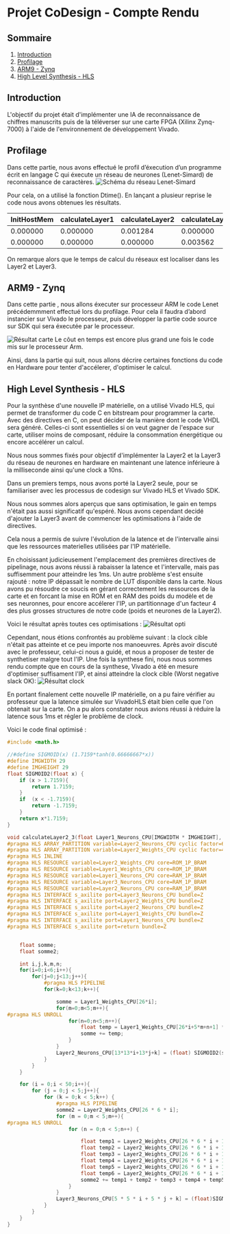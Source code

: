 # Projet CoDesign - Compte Rendu

## Sommaire

1. [Introduction](#introduction)
2. [Profilage](#profilage)
3. [ARM9 - Zynq](#arm9---zynq)
4. [High Level Synthesis - HLS](#high-level-synthesis---hls)

## Introduction

L'objectif du projet était d'implémenter une IA de reconnaissance de chiffres manuscrits puis de la téléverser sur une carte FPGA (Xilinx Zynq-7000) à l'aide de l'environnement de développement Vivado.


## Profilage

Dans cette partie, nous avons effectué le profil d’éxecution d’un programme écrit en langage C qui éxecute un réseau de neurones (Lenet-Simard) de reconnaissance de caractères.
![Schéma du réseau Lenet-Simard](images/reseau_lenet.png)

Pour cela, on a utilisé la fonction Dtime(). En lançant a plusieur reprise le code nous avons obtenues les résultats.

| InitHostMem | calculateLayer1 | calculateLayer2 | calculateLayer3 | calculateLayer4 | calculateLayer5 |
| ----------- | --------------- | --------------- | --------------- | --------------- | --------------- |
| 0.000000    | 0.000000        | 0.001284        | 0.000000        | 0.000000        | 0.000000        |
| 0.000000    | 0.000000        | 0.000000        | 0.003562        | 0.000000        | 0.000000        |

On remarque alors que le temps de calcul du réseaux est localiser dans les Layer2 et Layer3.


## ARM9 - Zynq

Dans cette partie , nous allons éxecuter sur processeur ARM le code Lenet précédemmment effectué lors du profilage.
Pour cela il faudra d’abord instancier sur Vivado le processeur, puis développer la partie code source sur SDK qui sera éxecutée par le processeur.

![Résultat carte](images/resultatVivado_lenet.png)
Le côut en temps est encore plus grand une fois le code mis sur le processeur Arm.

Ainsi, dans la partie qui suit, nous allons décrire certaines fonctions du code en Hardware pour tenter d'accélerer, d'optimiser le calcul.


## High Level Synthesis - HLS

Pour la synthèse d'une nouvelle IP matérielle, on a utilisé Vivado HLS, qui permet de transformer du code C en bitstream pour programmer la carte. Avec des directives en C, on peut décider de la manière dont le code VHDL sera généré. Celles-ci sont essentielles si on veut gagner de l'espace sur carte, utiliser moins de composant, réduire la consommation énergétique ou encore accélérer un calcul.

Nous nous sommes fixés pour objectif d'implémenter la Layer2 et la Layer3 du réseau de neurones en hardware en maintenant une latence inférieure à la milliseconde ainsi qu'une clock a 10ns.

Dans un premiers temps, nous avons porté la Layer2 seule, pour se familiariser avec les processus de codesign sur Vivado HLS et Vivado SDK.

Nous nous sommes alors aperçus que sans optimisation, le gain en temps n'était pas aussi significatif qu'espéré. Nous avons cependant decidé d'ajouter la Layer3 avant de commencer les optimisations à l'aide de directives.

Cela nous a permis de suivre l'évolution de la latence et de l'intervalle ainsi que les ressources materielles utilisées par l'IP matérielle.

En choisissant judicieusement l'emplacement des premières directives de pipelinage, nous avons réussi à rabaisser la latence et l'intervalle, mais pas suffisemment pour atteindre les 1ms. Un autre problème s'est ensuite rajouté : notre IP dépassait le nombre de LUT disponible dans la carte. Nous avons pu résoudre ce soucis en gérant correctement les ressources de la carte et en forcant la mise en ROM et en RAM des poids du modèle et de ses neuronnes, pour encore accélerer l'IP, un partitionnage d'un facteur 4 des plus grosses structures de notre code (poids et neurones de la Layer2).

Voici le résultat après toutes ces optimisations : 
![Résultat opti](images/resultatVivadoLayer1&2_newSigmoid.png)

Cependant, nous étions confrontés au problème suivant : la clock cible n'était pas atteinte et ce peu importe nos manoeuvres. Après avoir discuté avec le professeur, celui-ci nous a guidé, et nous a proposer de tester de synthetiser malgre tout l'IP. Une fois la synthese fini, nous nous sommes rendu compte que en cours de la synthese, Vivado a été en mesure d'optimiser suffisament l'IP, et ainsi atteindre la clock cible (Worst negative slack OK): 
![Résultat clock](images/resultat_vivado_clock_ok.png)

En portant finalement cette nouvelle IP matérielle, on a pu faire vérifier au professeur que la latence simulée sur VivadoHLS était bien celle que l'on obtenait sur la carte. On a pu alors constater nous avions réussi à réduire la latence sous 1ms et régler le problème de clock.

Voici le code final optimisé :
```c
#include <math.h>

//#define SIGMOID(x) (1.7159*tanh(0.66666667*x))
#define IMGWIDTH 29
#define IMGHEIGHT 29
float SIGMOID2(float x) {
	if (x > 1.7159){
		return 1.7159;
	}
	if  (x < -1.7159){
		return -1.7159;
	}
	return x*1.7159;
}

void calculateLayer2_3(float Layer1_Neurons_CPU[IMGWIDTH * IMGHEIGHT], float Layer1_Weights_CPU[(5 * 5 + 1) * 6], float Layer2_Neurons_CPU[6 * 13 * 13], float Layer2_Weights_CPU[(5 * 5 + 1) * 6 * 50], float Layer3_Neurons_CPU[50 * 5 * 5]){
#pragma HLS ARRAY_PARTITION variable=Layer2_Neurons_CPU cyclic factor=6 dim=1
#pragma HLS ARRAY_PARTITION variable=Layer2_Weights_CPU cyclic factor=4 dim=1
#pragma HLS INLINE
#pragma HLS RESOURCE variable=Layer2_Weights_CPU core=ROM_1P_BRAM
#pragma HLS RESOURCE variable=Layer1_Weights_CPU core=ROM_1P_BRAM
#pragma HLS RESOURCE variable=Layer1_Neurons_CPU core=RAM_1P_BRAM
#pragma HLS RESOURCE variable=Layer3_Neurons_CPU core=RAM_1P_BRAM
#pragma HLS RESOURCE variable=Layer2_Neurons_CPU core=RAM_1P_BRAM
#pragma HLS INTERFACE s_axilite port=Layer3_Neurons_CPU bundle=Z
#pragma HLS INTERFACE s_axilite port=Layer2_Weights_CPU bundle=Z
#pragma HLS INTERFACE s_axilite port=Layer2_Neurons_CPU bundle=Z
#pragma HLS INTERFACE s_axilite port=Layer1_Weights_CPU bundle=Z
#pragma HLS INTERFACE s_axilite port=Layer1_Neurons_CPU bundle=Z
#pragma HLS INTERFACE s_axilite port=return bundle=Z


	float somme;
	float somme2;

	int i,j,k,m,n;
	for(i=0;i<6;i++){
		for(j=0;j<13;j++){
			#pragma HLS PIPELINE
			for(k=0;k<13;k++){

				somme = Layer1_Weights_CPU[26*i];
				for(m=0;m<5;m++){
#pragma HLS UNROLL
					for(n=0;n<5;n++){
						float temp = Layer1_Weights_CPU[26*i+5*m+n+1] * Layer1_Neurons_CPU[29*(m+2*j)+n+2*k];
						somme += temp;
					}
				}
				Layer2_Neurons_CPU[13*13*i+13*j+k] = (float) SIGMOID2(somme);
			}
		}
	}

	for (i = 0;i < 50;i++){
		for (j = 0;j < 5;j++){
			for (k = 0;k < 5;k++) {
				#pragma HLS PIPELINE
				somme2 = Layer2_Weights_CPU[26 * 6 * i];
				for (m = 0;m < 5;m++){
#pragma HLS UNROLL
					for (n = 0;n < 5;n++) {

						float temp1 = Layer2_Weights_CPU[26 * 6 * i + 1 + 6 * (n + 5 * m)] * Layer2_Neurons_CPU[13 * 13 * 0 + 13 * (2 * j + m) + (2 * k + n)];
						float temp2 = Layer2_Weights_CPU[26 * 6 * i + 1 + 6 * (n + 5 * m) + 1] * Layer2_Neurons_CPU[13 * 13 * 1 + 13 * (2 * j + m) + (2 * k + n)];
						float temp3 = Layer2_Weights_CPU[26 * 6 * i + 1 + 6 * (n + 5 * m) + 2] * Layer2_Neurons_CPU[13 * 13 * 2 + 13 * (2 * j + m) + (2 * k + n)];
						float temp4 = Layer2_Weights_CPU[26 * 6 * i + 1 + 6 * (n + 5 * m) + 3] * Layer2_Neurons_CPU[13 * 13 * 3 + 13 * (2 * j + m) + (2 * k + n)];
						float temp5 = Layer2_Weights_CPU[26 * 6 * i + 1 + 6 * (n + 5 * m) + 4] * Layer2_Neurons_CPU[13 * 13 * 4 + 13 * (2 * j + m) + (2 * k + n)];
						float temp6 = Layer2_Weights_CPU[26 * 6 * i + 1 + 6 * (n + 5 * m) + 5] * Layer2_Neurons_CPU[13 * 13 * 5 + 13 * (2 * j + m) + (2 * k + n)];
						somme2 += temp1 + temp2 + temp3 + temp4 + temp5 + temp6;
					}
				}
				Layer3_Neurons_CPU[5 * 5 * i + 5 * j + k] = (float)SIGMOID2(somme2);
			}
		}
	}
}
```

